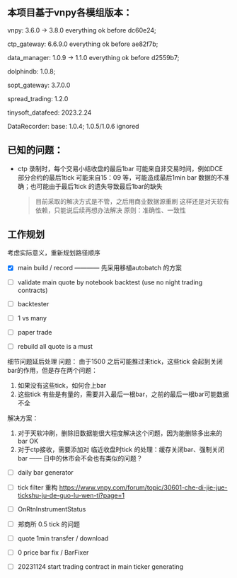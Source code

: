 ## 本项目基于vnpy各模组版本：
vnpy: 3.6.0 -> 3.8.0
everything ok before dc60e24;

ctp_gateway: 6.6.9.0
everything ok before ae82f7b;

data_manager: 1.0.9 -> 1.1.0
everything ok before d2559b7;

dolphindb: 1.0.8;

sopt_gateway: 3.7.0.0

spread_trading: 1.2.0

tinysoft_datafeed: 2023.2.24

DataRecorder: 
base: 1.0.4; 1.0.5/1.0.6 ignored

## 已知的问题：
   - ctp 录制时，每个交易小结收盘的最后1bar 可能来自非交易时间，例如DCE 部分合约的最后1tick 可能来自15：09 等，可能造成最后1min bar 数据的不准确；也可能由于最后1tick 的遗失导致最后1bar的缺失
     > 目前采取的解决方式是不管，之后用商业数据源重刷
     > 这样还是对天软有依赖，只能说后续再想办法解决 
     > 原则：准确性、一致性
     > 

## 工作规划

考虑实际意义，重新规划路径顺序

- [x] main build / record ———— 先采用移植autobatch 的方案
- [ ] validate main quote by notebook backtest (use no night trading contracts)
- [ ] backtester
- [ ] 1 vs many
- [ ] paper trade

- [ ] rebuild all quote is a must

细节问题延后处理
问题：
由于1500 之后可能推过来tick，这些tick 会起到关闭bar的作用，但是存在两个问题：
1. 如果没有这些tick，如何合上bar
2. 这些tick 有些是有量的，需要并入最后一根bar，之前的最后一根bar可能数据不全


解决方案：
1. 对于天软冲刷，删除旧数据能很大程度解决这个问题，因为能删除多出来的bar  OK
2. 对于ctp接收，需要添加对 临近收盘时tick 的处理：缓存关闭bar、强制关闭bar —— 日中的休市会不会也有类似的问题？

- [ ] daily bar generator
- [ ] tick filter 重构 https://www.vnpy.com/forum/topic/30601-che-di-jie-jue-tickshu-ju-de-guo-lu-wen-ti?page=1
- [ ] OnRtnInstrumentStatus
- [ ] 郑商所 0.5 tick 的问题

- [ ] quote 1min transfer / download
- [ ] 0 price bar fix / BarFixer
- [ ] 20231124 start trading contract in main ticker generating


